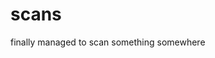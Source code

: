 <!--
  id: 264
  date: 2003-12-24
  modified: 2003-12-24
  slug: scans
  type: post
  excerpt: <p>finally managed to scan something somewhere</p>
  categories: image
  tags: 
  inCv: 
  inPortfolio: 
  dateFrom: 
  dateTo: 
-->

# scans

<p>finally managed to scan something somewhere</p>
